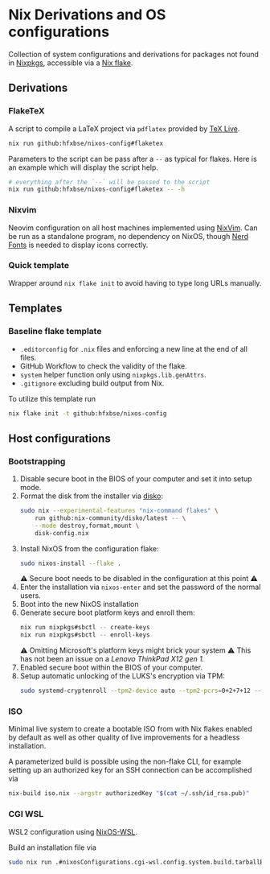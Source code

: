 # Nix Derivations and OS configurations

Collection of system configurations and derivations for packages not found in
[Nixpkgs](https://search.nixos.org), accessible via a [Nix flake](https://wiki.nixos.org/wiki/Flakes).

## Derivations

### FlakeTeX

A script to compile a LaTeX project via `pdflatex` provided by [TeX Live](https://tug.org/texlive/).

```sh
nix run github:hfxbse/nixos-config#flaketex
```

Parameters to the script can be pass after a `--` as typical for flakes.
Here is an example which will display the script help.

```sh
# everything after the `--` will be passed to the script
nix run github:hfxbse/nixos-config#flaketex -- -h
```

### Nixvim

Neovim configuration on all host machines implemented using
[NixVim](https://github.com/nix-community/nixvim).
Can be run as a standalone program, no dependency on NixOS, though
[Nerd Fonts](https://www.nerdfonts.com/) is needed to display icons correctly.

### Quick template

Wrapper around `nix flake init` to avoid having to type long URLs manually.

## Templates

### Baseline flake template

* `.editorconfig` for `.nix` files and enforcing a new line at the end of all files.
* GitHub Workflow to check the validity of the flake.
* `system` helper function only using `nixpkgs.lib.genAttrs`.
* `.gitignore` excluding build output from Nix.

To utilize this template run

```sh
nix flake init -t github:hfxbse/nixos-config
```

## Host configurations

### Bootstrapping

1. Disable secure boot in the BIOS of your computer and set it into setup mode.
2. Format the disk from the installer via [disko](https://github.com/nix-community/disko):
   ```sh
   sudo nix --experimental-features "nix-command flakes" \
       run github:nix-community/disko/latest -- \
       --mode destroy,format,mount \
       disk-config.nix
   ```
3. Install NixOS from the configuration flake:
   ```sh
   sudo nixos-install --flake .
   ```
   ⚠️ Secure boot needs to be disabled in the configuration at this point ⚠️
4. Enter the installation via `nixos-enter` and set the password of the normal
   users.
5. Boot into the new NixOS installation
6. Generate secure boot platform keys and enroll them:
   ```sh
   nix run nixpkgs#sbctl -- create-keys
   nix run nixpkgs#sbctl -- enroll-keys
   ```
   ⚠️ Omitting Microsoft's platform keys might brick your system ⚠️
   This has not been an issue on a _Lenovo ThinkPad X12 gen 1._
7. Enabled secure boot within the BIOS of your computer.
8. Setup automatic unlocking of the LUKS's encryption via TPM:
   ```sh
   sudo systemd-cryptenroll --tpm2-device auto --tpm2-pcrs=0+2+7+12 --wipe-slot=tpm2 /dev/X
   ```

### ISO

Minimal live system to create a bootable ISO from with Nix flakes enabled by
default as well as other quality of live improvements for a headless installation.

A parameterized build is possible using the non-flake CLI, for example setting
up an authorized key for an SSH connection can be accomplished via

```sh
nix-build iso.nix --argstr authorizedKey "$(cat ~/.ssh/id_rsa.pub)"
```

### CGI WSL

WSL2 configuration using [NixOS-WSL](https://github.com/nix-community/NixOS-WSL).

Build an installation file via

```sh
sudo nix run .#nixosConfigurations.cgi-wsl.config.system.build.tarballBuilder
```

